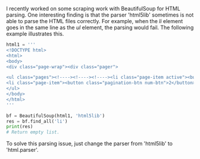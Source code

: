 I recently worked on some scraping work with BeautifulSoup for HTML parsing. One interesting finding is that the parser 'html5lib' sometimes is not able to parse the HTML files correctly. For example, when the *li* element goes in the same line as the *ul* element, the parsing would fail. The following example illustrates this.

```python
html1 = '''
<!DOCTYPE html>
<html>
<body>
<div class="page-wrap"><div class="pager">

<ul class="pages"><!----><!----><!----><li class="page-item active"><button class="pagination-btn num-btn">1</button></li>
<li class="page-item"><button class="pagination-btn num-btn">2</button></li>
</ul>
</body>
</html>
'''

bf = BeautifulSoup(html1, 'html5lib')
res = bf.find_all('li')
print(res)
# Return empty list.
```

To solve this parsing issue, just change the parser from 'html5lib' to 'html.parser'.